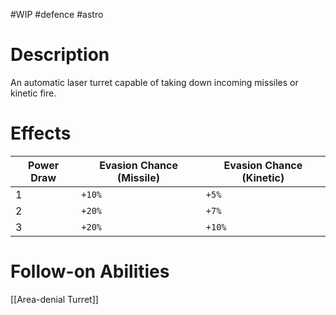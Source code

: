 #WIP #defence #astro 

# Description

An automatic laser turret capable of taking down incoming missiles or kinetic fire.

# Effects

| Power Draw | Evasion Chance (Missile) | Evasion Chance (Kinetic) |
| -----------|--------------------------|--------------------------|
| 1 | `+10%` | `+5%` |
| 2 | `+20%` | `+7%` |
| 3 | `+20%` | `+10%` |

# Follow-on Abilities

[[Area-denial Turret]]